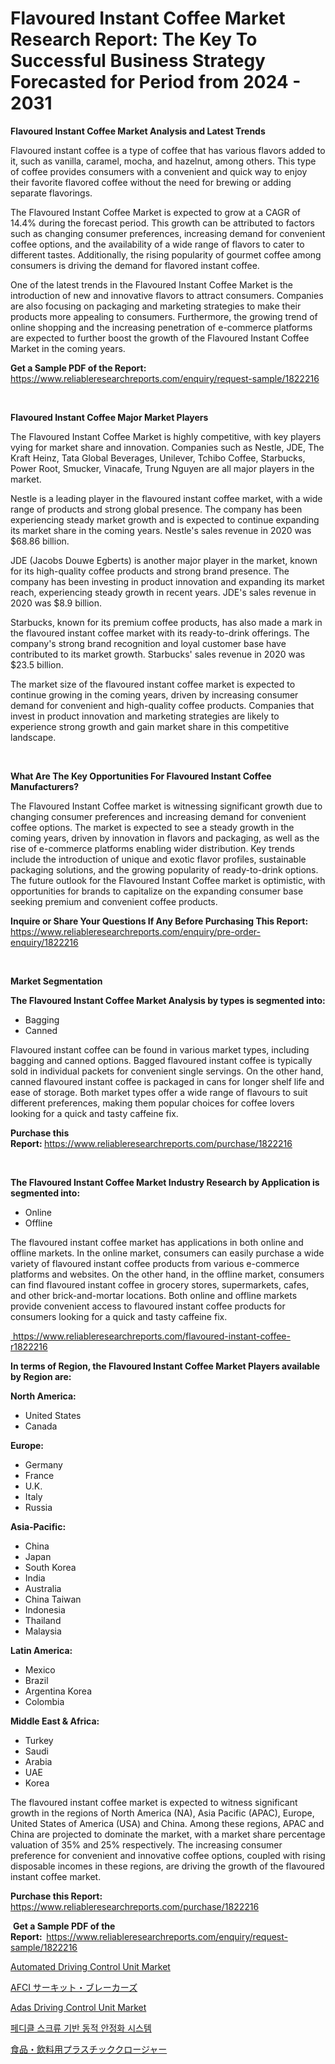 <p><h1>Flavoured Instant Coffee Market Research Report: The Key To Successful Business Strategy Forecasted for Period from 2024 - 2031</h1></p><p><strong>Flavoured Instant Coffee Market Analysis and Latest Trends</strong></p>
<p><p>Flavoured instant coffee is a type of coffee that has various flavors added to it, such as vanilla, caramel, mocha, and hazelnut, among others. This type of coffee provides consumers with a convenient and quick way to enjoy their favorite flavored coffee without the need for brewing or adding separate flavorings.</p><p>The Flavoured Instant Coffee Market is expected to grow at a CAGR of 14.4% during the forecast period. This growth can be attributed to factors such as changing consumer preferences, increasing demand for convenient coffee options, and the availability of a wide range of flavors to cater to different tastes. Additionally, the rising popularity of gourmet coffee among consumers is driving the demand for flavored instant coffee.</p><p>One of the latest trends in the Flavoured Instant Coffee Market is the introduction of new and innovative flavors to attract consumers. Companies are also focusing on packaging and marketing strategies to make their products more appealing to consumers. Furthermore, the growing trend of online shopping and the increasing penetration of e-commerce platforms are expected to further boost the growth of the Flavoured Instant Coffee Market in the coming years.</p></p>
<p><strong>Get a Sample PDF of the Report:&nbsp;</strong> <a href="https://www.reliableresearchreports.com/enquiry/request-sample/1822216">https://www.reliableresearchreports.com/enquiry/request-sample/1822216</a></p>
<p>&nbsp;</p>
<p><strong>Flavoured Instant Coffee Major Market Players</strong></p>
<p><p>The Flavoured Instant Coffee Market is highly competitive, with key players vying for market share and innovation. Companies such as Nestle, JDE, The Kraft Heinz, Tata Global Beverages, Unilever, Tchibo Coffee, Starbucks, Power Root, Smucker, Vinacafe, Trung Nguyen are all major players in the market.</p><p>Nestle is a leading player in the flavoured instant coffee market, with a wide range of products and strong global presence. The company has been experiencing steady market growth and is expected to continue expanding its market share in the coming years. Nestle's sales revenue in 2020 was $68.86 billion.</p><p>JDE (Jacobs Douwe Egberts) is another major player in the market, known for its high-quality coffee products and strong brand presence. The company has been investing in product innovation and expanding its market reach, experiencing steady growth in recent years. JDE's sales revenue in 2020 was $8.9 billion.</p><p>Starbucks, known for its premium coffee products, has also made a mark in the flavoured instant coffee market with its ready-to-drink offerings. The company's strong brand recognition and loyal customer base have contributed to its market growth. Starbucks' sales revenue in 2020 was $23.5 billion.</p><p>The market size of the flavoured instant coffee market is expected to continue growing in the coming years, driven by increasing consumer demand for convenient and high-quality coffee products. Companies that invest in product innovation and marketing strategies are likely to experience strong growth and gain market share in this competitive landscape.</p></p>
<p>&nbsp;</p>
<p><strong>What Are The Key Opportunities For Flavoured Instant Coffee Manufacturers?</strong></p>
<p><p>The Flavoured Instant Coffee market is witnessing significant growth due to changing consumer preferences and increasing demand for convenient coffee options. The market is expected to see a steady growth in the coming years, driven by innovation in flavors and packaging, as well as the rise of e-commerce platforms enabling wider distribution. Key trends include the introduction of unique and exotic flavor profiles, sustainable packaging solutions, and the growing popularity of ready-to-drink options. The future outlook for the Flavoured Instant Coffee market is optimistic, with opportunities for brands to capitalize on the expanding consumer base seeking premium and convenient coffee products.</p></p>
<p><strong>Inquire or Share Your Questions If Any Before Purchasing This Report:</strong> <a href="https://www.reliableresearchreports.com/enquiry/pre-order-enquiry/1822216">https://www.reliableresearchreports.com/enquiry/pre-order-enquiry/1822216</a></p>
<p>&nbsp;</p>
<p><strong>Market Segmentation</strong></p>
<p><strong>The Flavoured Instant Coffee Market Analysis by types is segmented into:</strong></p>
<p><ul><li>Bagging</li><li>Canned</li></ul></p>
<p><p>Flavoured instant coffee can be found in various market types, including bagging and canned options. Bagged flavoured instant coffee is typically sold in individual packets for convenient single servings. On the other hand, canned flavoured instant coffee is packaged in cans for longer shelf life and ease of storage. Both market types offer a wide range of flavours to suit different preferences, making them popular choices for coffee lovers looking for a quick and tasty caffeine fix.</p></p>
<p><strong>Purchase this Report:&nbsp;</strong><a href="https://www.reliableresearchreports.com/purchase/1822216">https://www.reliableresearchreports.com/purchase/1822216</a></p>
<p>&nbsp;</p>
<p><strong>The Flavoured Instant Coffee Market Industry Research by Application is segmented into:</strong></p>
<p><ul><li>Online</li><li>Offline</li></ul></p>
<p><p>The flavoured instant coffee market has applications in both online and offline markets. In the online market, consumers can easily purchase a wide variety of flavoured instant coffee products from various e-commerce platforms and websites. On the other hand, in the offline market, consumers can find flavoured instant coffee in grocery stores, supermarkets, cafes, and other brick-and-mortar locations. Both online and offline markets provide convenient access to flavoured instant coffee products for consumers looking for a quick and tasty caffeine fix.</p></p>
<p><a href="https://www.reliableresearchreports.com/flavoured-instant-coffee-r1822216">&nbsp;https://www.reliableresearchreports.com/flavoured-instant-coffee-r1822216</a></p>
<p><strong>In terms of Region, the Flavoured Instant Coffee Market Players available by Region are:</strong></p>
<p>
    <p> <strong> North America: </strong>
        <ul>
            <li>United States</li>
            <li>Canada</li>
        </ul>
        </p> 
    <p> <strong> Europe: </strong>
        <ul>
            <li>Germany</li>
            <li>France</li>
            <li>U.K.</li>
            <li>Italy</li>
            <li>Russia</li>
        </ul>
        </p> 
    <p> <strong> Asia-Pacific: </strong>
        <ul>
            <li>China</li>
            <li>Japan</li>
            <li>South Korea</li>
            <li>India</li>
            <li>Australia</li>
            <li>China Taiwan</li>
            <li>Indonesia</li>
            <li>Thailand</li>
            <li>Malaysia</li>
        </ul>
        </p> 
    <p> <strong> Latin America: </strong>
        <ul>
            <li>Mexico</li>
            <li>Brazil</li>
            <li>Argentina Korea</li>
            <li>Colombia</li>
        </ul>
        </p> 
    <p> <strong> Middle East & Africa: </strong>
        <ul>
            <li>Turkey</li>
            <li>Saudi</li>
            <li>Arabia</li>
            <li>UAE</li>
            <li>Korea</li>
        </ul>
    </p>
    </p>
<p><p>The flavoured instant coffee market is expected to witness significant growth in the regions of North America (NA), Asia Pacific (APAC), Europe, United States of America (USA) and China. Among these regions, APAC and China are projected to dominate the market, with a market share percentage valuation of 35% and 25% respectively. The increasing consumer preference for convenient and innovative coffee options, coupled with rising disposable incomes in these regions, are driving the growth of the flavoured instant coffee market.</p></p>
<p><strong>Purchase this Report: </strong><a href="https://www.reliableresearchreports.com/purchase/1822216">https://www.reliableresearchreports.com/purchase/1822216</a></p>
<p>&nbsp;<strong>Get a Sample PDF of the Report:&nbsp;&nbsp;</strong><a href="https://www.reliableresearchreports.com/enquiry/request-sample/1822216">https://www.reliableresearchreports.com/enquiry/request-sample/1822216</a></p>
<p><strong></strong></p>
<p><p><a href="https://github.com/AdrianaPaucek2023/Market-Research-Report-List-1/blob/main/automated-driving-control-unit-market.md">Automated Driving Control Unit Market</a></p><p><a href="https://github.com/TysonKub/Market-Research-Report-List-1/blob/main/7912701150287.md">AFCI サーキット・ブレーカーズ</a></p><p><a href="https://github.com/lorenzaSchmeler/Market-Research-Report-List-1/blob/main/adas-driving-control-unit-market.md">Adas Driving Control Unit Market</a></p><p><a href="https://github.com/DavidCarter19662022/Market-Research-Report-List-1/blob/main/2275246160220.md">페디클 스크류 기반 동적 안정화 시스템</a></p><p><a href="https://github.com/RaeJenkins1952/Market-Research-Report-List-1/blob/main/7249359150286.md">食品・飲料用プラスチッククロージャー</a></p></p>